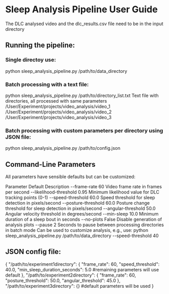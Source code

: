 # Sleep Analysis Pipeline User Guide

The DLC analysed video and the dlc_results.csv file need to be in the input directory

## Running the pipeline:

### Single directoy use:
python sleep_analysis_pipeline.py /path/to/data_directory

### Batch processing with a text file:
python sleep_analysis_pipeline.py /path/to/directory_list.txt
Text file with directories, all processed with same parameters
/User/Experiment/projects/video_analysis/video_1
/User/Experiment/projects/video_analysis/video_2
/User/Experiment/projects/video_analysis/video_3

### Batch processing with custom parameters per directory using JSON file:
python sleep_analysis_pipeline.py /path/to/config.json


## Command-Line Parameters
All parameters have sensible defaults but can be customized:

Parameter	Default	Description
--frame-rate	60	Video frame rate in frames per second
--likelihood-threshold	0.95	Minimum likelihood value for DLC tracking points (0-1)
--speed-threshold	60.0	Speed threshold for sleep detection in pixels/second
--posture-threshold	60.0	Posture change threshold for sleep detection in pixels/second
--angular-threshold	50.0	Angular velocity threshold in degrees/second
--min-sleep	10.0	Minimum duration of a sleep bout in seconds
--no-plots	False	Disable generation of analysis plots
--pause	2	Seconds to pause between processing directories in batch mode
Can be used to customize analysis, e.g., use: python sleep_analysis_pipeline.py /path/to/data_directory --speed-threshold 40

## JSON config file:
{
  "/path/to/experiment1directory": {
    "frame_rate": 60,
    "speed_threshold": 40.0,
    "min_sleep_duration_seconds": 5.0 #remaining parameters will use default
  },
  "/path/to/experiment2directory": {
    "frame_rate": 60,
    "posture_threshold": 50.0,
    "angular_threshold": 45.0
  },
  "/path/to/experiment3directory": {} #default parameters will be used
}
